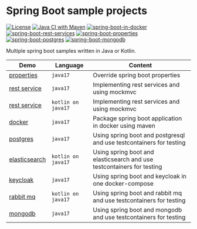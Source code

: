 # Spring Boot sample projects

[![License](https://img.shields.io/badge/License-Apache%202.0-blue.svg)](https://opensource.org/licenses/Apache-2.0)
[![Java CI with Maven](https://github.com/larmic/spring-boot-demos/actions/workflows/maven.yml/badge.svg)](https://github.com/larmic/spring-boot-demos/actions/workflows/maven.yml)
[![spring-boot-in-docker](https://github.com/larmic/spring-boot-demos/actions/workflows/spring-boot-in-docker.yml/badge.svg)](https://github.com/larmic/spring-boot-demos/actions/workflows/spring-boot-in-docker.yml)
[![spring-boot-rest-services](https://github.com/larmic/spring-boot-demos/actions/workflows/spring-boot-rest-services.yml/badge.svg)](https://github.com/larmic/spring-boot-demos/actions/workflows/spring-boot-rest-services.yml)
[![spring-boot-properties](https://github.com/larmic/spring-boot-demos/actions/workflows/spring-boot-properties.yml/badge.svg)](https://github.com/larmic/spring-boot-demos/actions/workflows/spring-boot-properties.yml)
[![spring-boot-postgres](https://github.com/larmic/spring-boot-demos/actions/workflows/spring-boot-postgres.yml/badge.svg)](https://github.com/larmic/spring-boot-demos/actions/workflows/spring-boot-postgres.yml)
[![spring-boot-mongodb](https://github.com/larmic/spring-boot-demos/actions/workflows/spring-boot-mongodb.yml/badge.svg)](https://github.com/larmic/spring-boot-demos/actions/workflows/spring-boot-mongodb.yml)

Multiple spring boot samples written in Java or Kotlin.

| Demo                                             | Language           | Content                                                                |
|--------------------------------------------------|--------------------|------------------------------------------------------------------------|
| [properties](spring-boot-properties)             | `java17`           | Override spring boot properties                                        |
| [rest service](spring-boot-rest-services-java)   | `java17`           | Implementing rest services and using mockmvc                           |
| [rest service](spring-boot-rest-services-kotlin) | `kotlin on java17` | Implementing rest services and using mockmvc                           |
| [docker](spring-boot-in-docker)                  | `java17`           | Package spring boot application in docker using maven                  |
| [postgres](spring-boot-postgres)                 | `java17`           | Using spring boot and postgresql and use testcontainers for testing    |
| [elasticsearch](spring-boot-elasticsearch)       | `kotlin on java17` | Using spring boot and elasticsearch and use testcontainers for testing |
| [keycloak](spring-boot-keycloak)                 | `java17`           | Using spring boot and keycloak in one docker-compose                   |
| [rabbit mq](spring-boot-rabbitmq)                | `kotlin on java17` | Using spring boot and rabbit mq and use testcontainers for testing     |
| [mongodb](spring-boot-mongodb)                   | `java17`           | Using spring boot and mongodb and use testcontainers for testing       |
